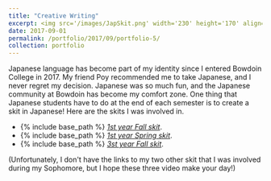 ```yaml
---
title: "Creative Writing"
excerpt: <img src='/images/JapSkit.png' width='230' height='170' align="right" hspace="20"> Japanese language has become part of my identity since I entered Bowdoin College in 2017. My friend Poy recommended me to take Japanese, and I never regret my decision. Japanese was so much fun, and the Japanese community at Bowdoin has become my comfort zone. One thing that Japanese students have to do at the end of each semester is to create a skit in Japanese! Here are the skits I was involved in. 
date: 2017-09-01
permalink: /portfolio/2017/09/portfolio-5/
collection: portfolio
---
```


Japanese language has become part of my identity since I entered Bowdoin College in 2017. My friend Poy recommended me to take Japanese, and I never regret my decision. Japanese was so much fun, and the Japanese community at Bowdoin has become my comfort zone. One thing that Japanese students have to do at the end of each semester is to create a skit in Japanese! Here are the skits I was involved in. 

* {% include base_path %} [*1st year Fall skit*](https://youtu.be/Ze3FXE4hnWs).
* {% include base_path %} [*1st year Spring skit*](https://youtu.be/oV4kzZhUE60).
* {% include base_path %} [*3st year Fall skit*](https://youtu.be/UmTJgURJmZQ).

(Unfortunately, I don't have the links to my two other skit that I was involved during my Sophomore, but I hope these three video make your day!)
